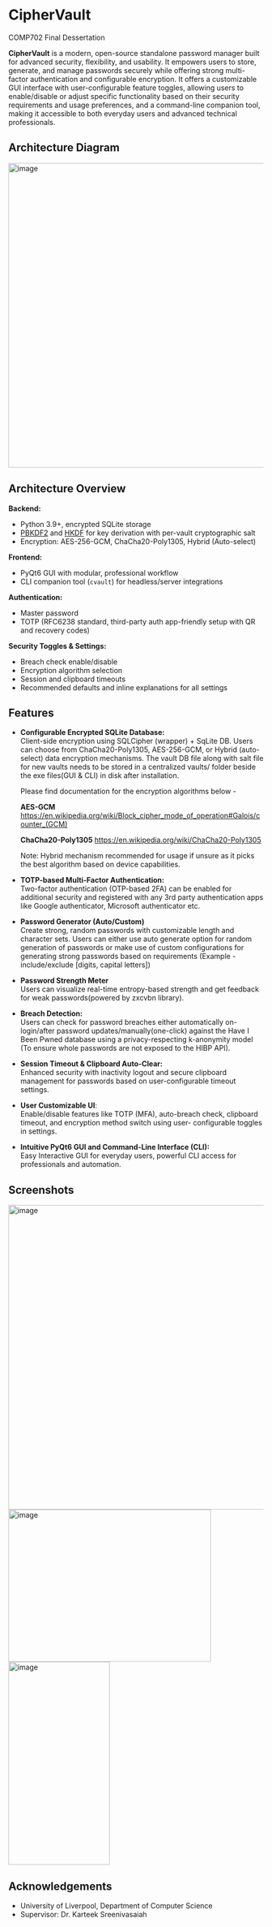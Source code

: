 # CipherVault
COMP702 Final Dessertation

**CipherVault** is a modern, open-source standalone password manager built for advanced security, flexibility, and usability. It empowers users to store, generate, and manage passwords securely while offering strong multi-factor authentication and configurable encryption.  It offers a customizable GUI interface with user-configurable feature toggles,
allowing users to enable/disable or adjust specific functionality based on their security requirements
and usage preferences, and a command-line companion tool, making it accessible to both everyday
users and advanced technical professionals.

## Architecture Diagram

<img width="1000" height="600" alt="image" src="https://github.com/user-attachments/assets/dcbdda56-1383-4e24-b6d1-6c000ba42c36" />


## Architecture Overview

**Backend:**  
- Python 3.9+, encrypted SQLite storage  
- [PBKDF2](https://en.wikipedia.org/wiki/PBKDF2) and [HKDF](https://en.wikipedia.org/wiki/HKDF) for key derivation with per-vault cryptographic salt  
- Encryption: AES-256-GCM, ChaCha20-Poly1305, Hybrid (Auto-select)

**Frontend:**  
- PyQt6 GUI with modular, professional workflow  
- CLI companion tool (`cvault`) for headless/server integrations

**Authentication:**  
- Master password  
- TOTP (RFC6238 standard, third-party auth app-friendly setup with QR and recovery codes)

**Security Toggles & Settings:**  
- Breach check enable/disable  
- Encryption algorithm selection
- Session and clipboard timeouts
- Recommended defaults and inline explanations for all settings


## Features

- **Configurable Encrypted SQLite Database:**  
  Client-side encryption using SQLCipher (wrapper) + SqLite DB. Users can choose from ChaCha20-Poly1305, AES-256-GCM, or        Hybrid (auto-select) data encryption mechanisms. The vault DB file along with salt file for new vaults needs to be stored     in a centralized vaults/ folder beside the exe files(GUI & CLI) in disk after installation.
  
  Please find documentation for the encryption algorithms below -
  
  **AES-GCM**
  https://en.wikipedia.org/wiki/Block_cipher_mode_of_operation#Galois/counter_(GCM)

  **ChaCha20-Poly1305**
  https://en.wikipedia.org/wiki/ChaCha20-Poly1305
  
  Note: Hybrid mechanism recommended for usage if unsure as it picks the best algorithm based on device capabilities.
  
- **TOTP-based Multi-Factor Authentication:**  
  Two-factor authentication (OTP-based 2FA) can be enabled for additional security and registered with any 3rd party            authentication apps like Google authenticator, Microsoft authenticator etc.
  
- **Password Generator (Auto/Custom)**  
  Create strong, random passwords with customizable length and character sets. Users can either use auto generate option for    random generation of passwords or make use of custom configurations for generating strong passwords based on requirements     (Example - include/exclude [digits, capital letters])

- **Password Strength Meter**  
  Users can visualize real-time entropy-based strength and get feedback for weak passwords(powered by zxcvbn library).

- **Breach Detection:**  
  Users can check for password breaches either automatically on-login/after password updates/manually(one-click) against the    Have I Been Pwned database using a privacy-respecting k-anonymity model (To ensure whole passwords are not exposed to the     HIBP API).
  
- **Session Timeout & Clipboard Auto-Clear:**  
  Enhanced security with inactivity logout and secure clipboard management for passwords based on user-configurable timeout     settings.
  
- **User Customizable UI**:  
  Enable/disable features like TOTP (MFA), auto-breach check, clipboard timeout, and encryption method switch using user-       configurable toggles in settings.
  
- **Intuitive PyQt6 GUI and Command-Line Interface (CLI):**  
  Easy Interactive GUI for everyday users, powerful CLI access for professionals and automation.


## Screenshots
<img width="600" height="600" alt="image" src="https://github.com/user-attachments/assets/5dcffcbe-affe-47f0-880b-ae052f74b2d2" />
<img width="400" height="300" alt="image" src="https://github.com/user-attachments/assets/6a316d95-2232-4093-80a4-0a5fbf264832" />

<img width="200" height="400" alt="image" src="https://github.com/user-attachments/assets/2d97bcf7-e75c-484b-b0a0-92cdf394e36d" />


## Acknowledgements
- University of Liverpool, Department of Computer Science
- Supervisor: Dr. Karteek Sreenivasaiah
